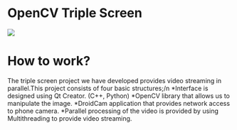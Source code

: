 #             OpenCV Triple Screen

![](https://github.com/mevlutardic/OpenCVTripleScreen/blob/main/triplevideoGif.gif)
# How to work?
The triple screen project we have developed provides video streaming in parallel.This project consists of four basic structures;/n
*Interface is designed using Qt Creator. (C++, Python)
*OpenCV library that allows us to manipulate the image.
*DroidCam application that provides network access to phone camera.
*Parallel processing of the video is provided by using Multithreading to provide video streaming.
